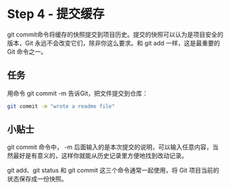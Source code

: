 # Step 4 - 提交缓存
git commit命令将缓存的快照提交到项目历史。提交的快照可以认为是项目安全的版本，Git 永远不会改变它们，除非你这么要求。和 git add 一样，这是最重要的 Git 命令之一。

## 任务
用命令 git commit -m <message> 告诉Git，把文件提交到仓库：
```bash
git commit -m "wrote a readme file"
```

## 小贴士
git commit 命令中， -m 后面输入的是本次提交的说明，可以输入任意内容，当然最好是有意义的，这样你就能从历史记录里方便地找到改动记录。

git add、git status 和 git commit 这三个命令通常一起使用，将 Git 项目当前的状态保存成一份快照。

